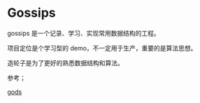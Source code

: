 # Gossips

gossips 是一个记录、学习、实现常用数据结构的工程。

项目定位是个学习型的 demo，不一定用于生产，重要的是算法思想。

造轮子是为了更好的熟悉数据结构和算法。

参考；

[gods](https://github.com/emirpasic/gods)